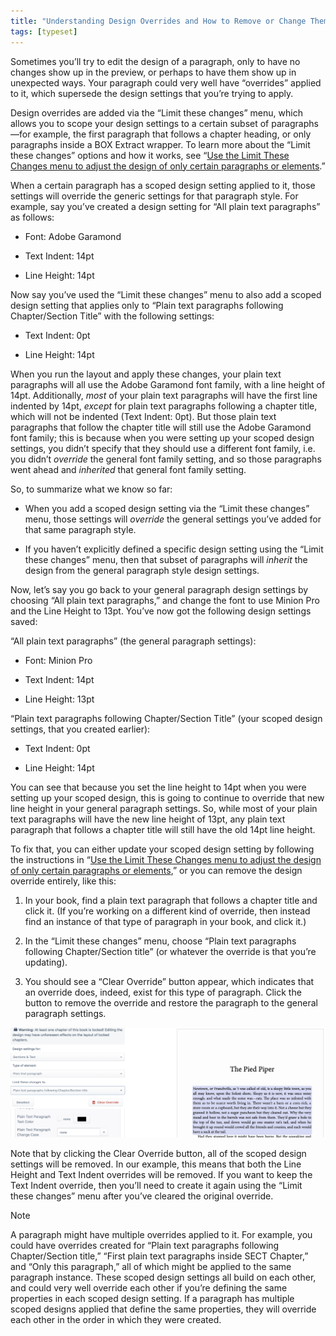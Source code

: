 ```yaml
---
title: "Understanding Design Overrides and How to Remove or Change Them"
tags: [typeset]
---
```

 
<html><body><section data-type="chapter" class="hsecchapter" data-hederis-type="hsecchapter" id="design-settings-and-inheritance" data-pi-attrs="id: design-settings-and-inheritance; data-tags: typeset;" role="doc-chapter" data-tags="typeset" data-author-name=" " data-book-title=" " title="Understanding Design Overrides and How to Remove or Change Them"><p class="hblkp" data-hederis-type="hblkp" id="pEMV6dOKp">Sometimes you&#8217;ll try to edit the design of a paragraph, only to have no changes show up in the preview, or perhaps to have them show up in unexpected ways. Your paragraph could very well have &#8220;overrides&#8221; applied to it, which supersede the design settings that you&#8217;re trying to apply.</p><p class="hblkp" data-hederis-type="hblkp" id="pyccSVj0u">Design overrides are added via the &#8220;Limit these changes&#8221; menu, which allows you to scope your design settings to a certain subset of paragraphs&#8212;for example, the first paragraph that follows a chapter heading, or only paragraphs inside a BOX Extract wrapper. To learn more about the &#8220;Limit these changes&#8221; options and how it works, see &#8220;<a href="{% link _docs/selectors.md %}" data-hederis-type="hspana" id="pklOmSMMS"><span class="Hyperlink" data-hederis-type="hspnspan" id="pizr9oXP6">Use the Limit These Changes menu to adjust the design of only certain paragraphs or elements</span></a>.&#8221; </p><p class="hblkp" data-hederis-type="hblkp" id="pSEBhW9FU">When a certain paragraph has a scoped design setting applied to it, those settings will override the generic settings for that paragraph style. For example, say you&#8217;ve created a design setting for &#8220;All plain text paragraphs&#8221; as follows:</p><ul class="hwprbulletlist" data-hederis-type="hwprbulletlist" id="p7FT9osP0"><li class="hblkuli" data-hederis-type="hblkuli" id="liw535RuNb"><p class="hblkuli" data-hederis-type="hblklip" id="pHh9FtQWF">Font: Adobe Garamond</p></li><li class="hblkuli" data-hederis-type="hblkuli" id="liGOJXFOPp"><p class="hblkuli" data-hederis-type="hblklip" id="pkqDlts3g">Text Indent: 14pt</p></li><li class="hblkuli" data-hederis-type="hblkuli" id="liiYs8l1jv"><p class="hblkuli" data-hederis-type="hblklip" id="pKixp37Lb">Line Height: 14pt</p></li></ul><p class="hblkp" data-hederis-type="hblkp" id="pHCgaESdx">Now say you&#8217;ve used the &#8220;Limit these changes&#8221; menu to also add a scoped design setting that applies only to &#8220;Plain text paragraphs following Chapter/Section Title&#8221; with the following settings:</p><ul class="hwprbulletlist" data-hederis-type="hwprbulletlist" id="pqwavxa2Y"><li class="hblkuli" data-hederis-type="hblkuli" id="liZ8Ay3plL"><p class="hblkuli" data-hederis-type="hblklip" id="pp0GfnRj4">Text Indent: 0pt</p></li><li class="hblkuli" data-hederis-type="hblkuli" id="liOKHEjUhQ"><p class="hblkuli" data-hederis-type="hblklip" id="p8dyuRSAj">Line Height: 14pt</p></li></ul><p class="hblkp" data-hederis-type="hblkp" id="pZhEpwmrw">When you run the layout and apply these changes, your plain text paragraphs will all use the Adobe Garamond font family, with a line height of 14pt. Additionally, <em data-hederis-type="hspanem" id="pv56soV6E">most</em> of your plain text paragraphs will have the first line indented by 14pt, <em class="hspanem" data-hederis-type="hspanem" id="prhkes036">except</em> for plain text paragraphs following a chapter title, which will not be indented (Text Indent: 0pt). But those plain text paragraphs that follow the chapter title will still use the Adobe Garamond font family; this is because when you were setting up your scoped design settings, you didn&#8217;t specify that they should use a different font family, i.e. you didn&#8217;t <em class="hspanem" data-hederis-type="hspanem" id="pybZzku0F">override</em> the general font family setting, and so those paragraphs went ahead and <em class="hspanem" data-hederis-type="hspanem" id="p7CDbXh06">inherited</em> that general font family setting.</p><p class="hblkp" data-hederis-type="hblkp" id="pvDvEpAZZ">So, to summarize what we know so far: </p><ul class="hwprbulletlist" data-hederis-type="hwprbulletlist" id="pTLiEKPo3"><li class="hblkuli" data-hederis-type="hblkuli" id="li9ovM7b5X"><p class="hblkuli" data-hederis-type="hblklip" id="piP9drjLb">When you add a scoped design setting via the &#8220;Limit these changes&#8221; menu, those settings will <em class="hspanem" data-hederis-type="hspanem" id="pLdoobNn6">override</em> the general settings you&#8217;ve added for that same paragraph style.</p></li><li class="hblkuli" data-hederis-type="hblkuli" id="lik27OBRLV"><p class="hblkuli" data-hederis-type="hblklip" id="pOwKooUTy">If you haven&#8217;t explicitly defined a specific design setting using the &#8220;Limit these changes&#8221; menu, then that subset of paragraphs will <em class="hspanem" data-hederis-type="hspanem" id="paZkWhzwN">inherit</em> the design from the general paragraph style design settings.</p></li></ul><p class="hblkp" data-hederis-type="hblkp" id="pNySd1zFt">Now, let&#8217;s say you go back to your general paragraph design settings by choosing &#8220;All plain text paragraphs,&#8221; and change the font to use Minion Pro and the Line Height to 13pt. You&#8217;ve now got the following design settings saved:</p><p class="hblkp" data-hederis-type="hblkp" id="p1C1JCHcy">&#8220;All plain text paragraphs&#8221; (the general paragraph settings):</p><ul class="hwprbulletlist" data-hederis-type="hwprbulletlist" id="pKNbU1CX6"><li class="hblkuli" data-hederis-type="hblkuli" id="liF5XGgCqL"><p class="hblkuli" data-hederis-type="hblklip" id="pdmKj9six">Font: Minion Pro</p></li><li class="hblkuli" data-hederis-type="hblkuli" id="li7el4tS6j"><p class="hblkuli" data-hederis-type="hblklip" id="pyVd8Rn8I">Text Indent: 14pt</p></li><li class="hblkuli" data-hederis-type="hblkuli" id="lich8wXqYc"><p class="hblkuli" data-hederis-type="hblklip" id="poM6YvxK7">Line Height: 13pt</p></li></ul><p class="hblkp" data-hederis-type="hblkp" id="pW19g3upo">&#8220;Plain text paragraphs following Chapter/Section Title&#8221; (your scoped design settings, that you created earlier):</p><ul class="hwprbulletlist" data-hederis-type="hwprbulletlist" id="pxSXbPQVM"><li class="hblkuli" data-hederis-type="hblkuli" id="liurzcQ3RQ"><p class="hblkuli" data-hederis-type="hblklip" id="p3NOwKvWK">Text Indent: 0pt</p></li><li class="hblkuli" data-hederis-type="hblkuli" id="licNCE37Oz"><p class="hblkuli" data-hederis-type="hblklip" id="p3oKTMSol">Line Height: 14pt</p></li></ul><p class="hblkp" data-hederis-type="hblkp" id="p5kRl8KM2">You can see that because you set the line height to 14pt when you were setting up your scoped design, this is going to continue to override that new line height in your general paragraph settings. So, while most of your plain text paragraphs will have the new line height of 13pt, any plain text paragraph that follows a chapter title will still have the old 14pt line height.</p><p class="hblkp" data-hederis-type="hblkp" id="peXGOJg3V">To fix that, you can either update your scoped design setting by following the instructions in &#8220;<a href="{% link _docs/selectors.md %}" data-hederis-type="hspana" id="pJKeaWdqW"><span class="Hyperlink" data-hederis-type="hspnspan" id="pr3srKdXs">Use the Limit These Changes menu to adjust the design of only certain paragraphs or elements</span></a>,&#8221; or you can remove the design override entirely, like this:</p><ol class="hwprnumlist" data-hederis-type="hwprnumlist" id="pELlyCF9L"><li class="hblkoli" data-hederis-type="hblkoli" id="liBNdvyp4e"><p class="hblkoli" data-hederis-type="hblklip" id="pkN8wdMXx">In your book, find a plain text paragraph that follows a chapter title and click it. (If you&#8217;re working on a different kind of override, then instead find an instance of that type of paragraph in your book, and click it.)</p></li><li class="hblkoli" data-hederis-type="hblkoli" id="liOvOQXZoI"><p class="hblkoli" data-hederis-type="hblklip" id="pB6XBCyzO">In the &#8220;Limit these changes&#8221; menu, choose &#8220;Plain text paragraphs following Chapter/Section title&#8221; (or whatever the override is that you&#8217;re updating).</p></li><li class="hblkoli" data-hederis-type="hblkoli" id="li9zeWB7Ir"><p class="hblkoli" data-hederis-type="hblklip" id="pBDvqyoEM">You should see a &#8220;Clear Override&#8221; button appear, which indicates that an override does, indeed, exist for this type of paragraph. Click the button to remove the override and restore the paragraph to the general paragraph settings.</p></li></ol><img data-hederis-type="hblkimg" class="hblkimg" id="p4RU6JZhC" src="/images/override1.png" data-img-src="/images/override1.png"/><p class="hblkp" data-hederis-type="hblkp" id="p5wcv0dex">Note that by clicking the Clear Override button, all of the scoped design settings will be removed. In our example, this means that both the Line Height and Text Indent overrides will be removed. If you want to keep the Text Indent override, then you&#8217;ll need to create it again using the &#8220;Limit these changes&#8221; menu after you&#8217;ve cleared the original override. </p><aside class="hwprbox box" data-hederis-type="hwprbox" id="pl52T0eft" data-type="sidebar"><p class="hblktype" data-hederis-type="hblktype" id="pDwg1q1Xb">Note</p><p class="hblkp" data-hederis-type="hblkp" id="pw2UtAhNT">A paragraph might have multiple overrides applied to it. For example, you could have overrides created for &#8220;Plain text paragraphs following Chapter/Section title,&#8221; &#8220;First plain text paragraphs inside SECT Chapter,&#8221; and &#8220;Only this paragraph,&#8221; all of which might be applied to the same paragraph instance. These scoped design settings all build on each other, and could very well override each other if you&#8217;re defining the same properties in each scoped design setting. If a paragraph has multiple scoped designs applied that define the same properties, they will override each other in the order in which they were created.</p></aside></section></body></html>
